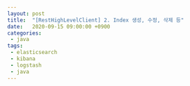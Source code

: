 ```yaml
---
layout: post
title:  "[RestHighLevelClient] 2. Index 생성, 수정, 삭제 등"
date:   2020-09-15 09:00:00 +0900
categories:
 - java
tags: 
 - elasticsearch
 - kibana
 - logstash
 - java
---
```

